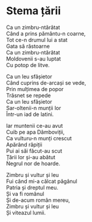 # Stema țării

Ca un zimbru-ntărâtat\
Când a prins pământu-n coarne,\
Tot ce-n drumul lui a stat\
Gata să răstoarne\
Ca un zimbru-ntărâtat\
Moldovenii s-au luptat\
Cu potop de litve.

Ca un leu sfâșietor\
Când cuprins de-arcași se vede,\
Prin mulțimea de popor\
Trăsnet se repede\
Ca un leu sfâșietor\
Sar-oltenii-n munții lor\
Într-un iad de latini.

Iar muntenii ce-au avut\
Cuib pe apa Dâmboviții,\
Ca vulturu-n munți crescut\
Apărând răpiții\
Pui ai săi făcut-au scut\
Țării lor și-au abătut\
Negrul nor de hoarde.

Zimbru și vultur și leu\
Fui când mi-a călcat păgânul\
Patria și dreptul meu.\
Și va fi românul\
Și de-acum român mereu,\
Zimbru și vultur și leu\
Și viteazul lumii.
